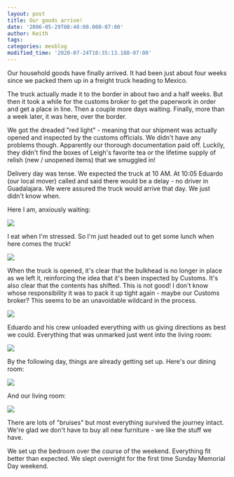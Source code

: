 ```yaml
---
layout: post
title: Our goods arrive!
date: '2006-05-29T08:40:00.000-07:00'
author: Keith
tags:
categories: mexblog
modified_time: '2020-07-24T10:35:13.188-07:00'
---
```

Our household goods have finally arrived. It had been just about four
weeks since we packed them up in a freight truck heading to Mexico.

The truck actually made it to the border in about two and a half weeks.
But then it took a while for the customs broker to get the paperwork in
order and get a place in line. Then a couple more days waiting. Finally,
more than a week later, it was here, over the border.

We got the dreaded "red light" - meaning that our shipment was actually
opened and inspected by the customs officials. We didn't have any
problems though. Apparently our thorough documentation paid off.
Luckily, they didn't find the boxes of Leigh's favorite tea or the
lifetime supply of relish (new / unopened items) that we smuggled in!

Delivery day was tense. We expected the truck at 10 AM. At 10:05 Eduardo
(our local mover) called and said there would be a delay - no driver in
Guadalajara. We were assured the truck would arrive that day. We just
didn't know when.

Here I am, anxiously waiting:

[![]({{site.baseurl}}/assets/images/IMG_2999.jpg)]({{site.baseurl}}/assets/images/IMG_2999.jpg)

I eat when I'm stressed. So I'm just headed out to get some lunch when
here comes the truck!

[![]({{site.baseurl}}/assets/images/IMG_3004.jpg)]({{site.baseurl}}/assets/images/IMG_3004.jpg)

When the truck is opened, it's clear that the bulkhead is no longer in
place as we left it, reinforcing the idea that it's been inspected by
Customs. It's also clear that the contents has shifted. This is not
good! I don't know whose responsibility it was to pack it up tight again - maybe
our Customs broker? This seems to be an unavoidable wildcard in the process.

[![]({{site.baseurl}}/assets/images/IMG_3008.jpg)]({{site.baseurl}}/assets/images/IMG_3008.jpg)

Eduardo and his crew unloaded everything with us giving directions as
best we could. Everything that was unmarked just went into the living
room:

[![]({{site.baseurl}}/assets/images/IMG_3009.jpg)]({{site.baseurl}}/assets/images/IMG_3009.jpg)

By the following day, things are already getting set up. Here's our
dining room:

[![]({{site.baseurl}}/assets/images/IMG_3011.jpg)]({{site.baseurl}}/assets/images/IMG_3011.jpg)

And our living room:

[![]({{site.baseurl}}/assets/images/IMG_3012.jpg)]({{site.baseurl}}/assets/images/IMG_3012.jpg)

There are lots of "bruises" but most everything survived the journey
intact. We're glad we don't have to buy all new furniture - we like the
stuff we have.

We set up the bedroom over the course of the weekend. Everything fit
better than expected. We slept overnight for the first time Sunday
Memorial Day weekend.
